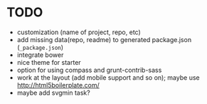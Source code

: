 # TODO

- customization (name of project, repo, etc)
- add missing data(repo, readme) to generated package.json (`_package.json`) 
- integrate bower
- nice theme for starter
- option for using compass and grunt-contrib-sass
- work at the layout (add mobile support and so on); maybe use http://html5boilerplate.com/
- maybe add svgmin task?
